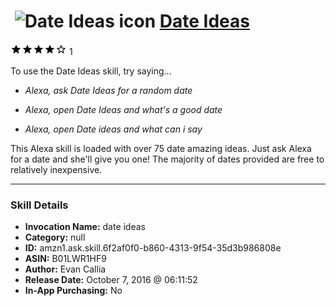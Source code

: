 # &nbsp;<img src="skill_icon" alt="Date Ideas icon" width="36"> [Date Ideas](http://alexa.amazon.com/#skills/amzn1.ask.skill.6f2af0f0-b860-4313-9f54-35d3b986808e)
![4 stars](../../images/ic_star_black_18dp_1x.png)![4 stars](../../images/ic_star_black_18dp_1x.png)![4 stars](../../images/ic_star_black_18dp_1x.png)![4 stars](../../images/ic_star_black_18dp_1x.png)![4 stars](../../images/ic_star_border_black_18dp_1x.png) 1

To use the Date Ideas skill, try saying...

* *Alexa, ask Date Ideas for a random date*

* *Alexa, open Date Ideas and what's a good date*

* *Alexa, open Date ideas and what can i say*

This Alexa skill is loaded with over 75 date amazing ideas. Just ask Alexa for a date and she'll give you one! The majority of dates provided are free to relatively inexpensive.

***

### Skill Details

* **Invocation Name:** date ideas
* **Category:** null
* **ID:** amzn1.ask.skill.6f2af0f0-b860-4313-9f54-35d3b986808e
* **ASIN:** B01LWR1HF9
* **Author:** Evan Callia
* **Release Date:** October 7, 2016 @ 06:11:52
* **In-App Purchasing:** No
